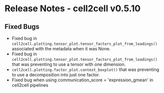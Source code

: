 # Release Notes - cell2cell v0.5.10

## Fixed Bugs
- Fixed bug in ```cell2cell.plotting.tensor_plot.tensor_factors_plot_from_loadings()```
associated with the metadata when it was None.
- Fixed bug in ```cell2cell.plotting.tensor_plot.tensor_factors_plot_from_loadings()```
that was preventing to use a tensor with one dimension.
- ```cell2cell.plotting.factor_plot.context_boxplot()```
that was preventing to use a decomposition into just one factor.
- Fixed bug when using communication_score = 'expression_gmean' in cell2cell pipelines